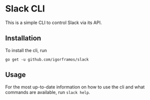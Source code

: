 # Slack CLI

This is a simple CLI to control Slack via its API.

## Installation

To install the cli, run
```
go get -u github.com/igorframos/slack
```

## Usage

For the most up-to-date information on how to use the cli and what commands are available, run `slack help`.
